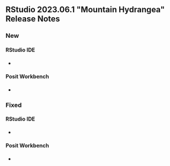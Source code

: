 
## RStudio 2023.06.1 "Mountain Hydrangea" Release Notes

### New

#### RStudio IDE
- 

#### Posit Workbench
- 

### Fixed

#### RStudio IDE
- 

#### Posit Workbench
- 
